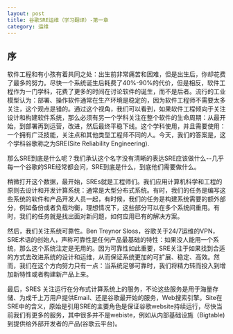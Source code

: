 ```yaml
---
layout: post
title: 谷歌SRE运维（学习翻译）-第一章
category: 运维
---
```

## 序

软件工程和有小孩有着共同之处：出生前非常痛苦和困难，但是出生后，你却花费了最多的努力。尽快一个系统诞生后耗费了40%-90%的代价，但是相反，软件工程作为一门学科，花费了更多的时间在讨论软件的诞生，而不是后者。流行的工业模型认为：部署、操作软件通常在生产环境是稳定的，因为软件工程师不需要太多关注，这个观点是错的。通过这个视角，我们可以看到，如果软件工程倾向于关注设计和构建软件系统，那么必须有另一个学科关注在整个软件的生命周期：从最开始，到部署再到运营，改进，然后最终平稳下线。这个学科使用，并且需要使用：一个拥有广泛技能，关注点和其他类型工程师不同的人。今天，我们的答案是，这个学科谷歌称之为SRE(Site Reliability Engineering).

那么SRE到底是什么呢？我们承认这个名字没有清晰的表达SRE应该做什么--几乎每一个谷歌的SRE经常都会问，SRE到底是什么，到底他们需要做什么。

稍微打开这个数据，最开始，SREs就是工程师们。我们应用计算机科学和工程的原则去设计和开发计算系统：通常是大型分布式系统。有时，我们的任务是编写这些系统的软件和产品开发人员一起，有时候，我们的任务是构建系统需要的额外部分，例如备份或者负载均衡，理想情况下，这些部分可以在多个系统间重用。有时，我们的任务就是找出面对新问题，如何应用已有的解决方案。

然后，我们关注系统可靠性。Ben Treynor Sloss，谷歌关于24/7运维的VPN，SRE术语的创始人，声称可靠性是任何产品最基础的特性：如果没人能用一个系统，那么这个系统注定是无用的。因为可靠性如此重要，SRE关注于如果找到合适的方式去改进系统的设计和运维，从而保证系统更加的可扩展、稳定、高效。然而，我们在这个方向努力只有一点：当系统足够可靠时，我们将精力转而投入到增加新特性或者构建新产品上来。

最后，SRES 关注运行在分布式计算系统上的服务，不论这些服务是用于海量存储、为成千上万用户提供Email、还是谷歌最开始的服务，Web搜索引擎。Site在SRE中的含义，原始是引用SRE的主要角色是保证谷歌website持续运行，尽快当前我们有更多的服务，其中很多并不是webiste，例如从内部基础设施（Bigtable)到提供给外部开发者的产品(谷歌云平台)。


